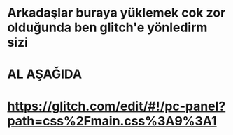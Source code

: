 # Arkadaşlar buraya yüklemek cok zor olduğunda ben glitch'e yönledirm sizi

# AL AŞAĞIDA


# https://glitch.com/edit/#!/pc-panel?path=css%2Fmain.css%3A9%3A1
